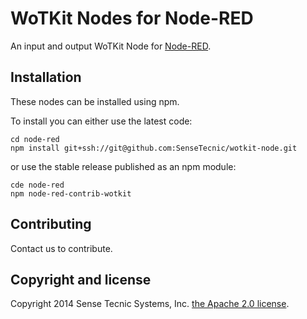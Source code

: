 # WoTKit Nodes for Node-RED

An input and output WoTKit Node for [Node-RED](http://nodered.org).

## Installation

These nodes can be installed using npm.

To install you can either use the latest code:

```
cd node-red
npm install git+ssh://git@github.com:SenseTecnic/wotkit-node.git
```

or use the stable release published as an npm module:

```
cde node-red
npm node-red-contrib-wotkit
```



## Contributing

Contact us to contribute.

## Copyright and license

Copyright 2014 Sense Tecnic Systems, Inc. [the Apache 2.0 license](LICENSE).
